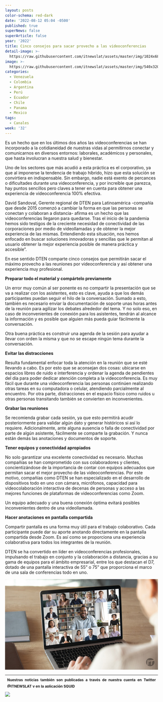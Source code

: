 ```yaml
---
layout: posts
color-schema: red-dark
date: '2022-08-12 05:04 -0500'
published: true
superNews: false
superArticle: false
year: '2022'
title: Cinco consejos para sacar provecho a las videoconferencias
detail-image: >-
  https://raw.githubusercontent.com/itnewslat/assets/master/img/1024x680/Videoconferencia-Webex-g.jpg
image: >-
  https://raw.githubusercontent.com/itnewslat/assets/master/img/540x320/Videoconferencia-Webex-p.jpg
categories:
  - Venezuela
  - Colombia
  - Argentina
  - Perú
  - Ecuador
  - Chile
  - Panama
  - Mexico
tags:
  - Canales
week: '32'
---
```

Es un hecho que en los últimos dos años las videoconferencias se han incorporado a la cotidianeidad de nuestras vidas al permitirnos conectar y comunicarnos en diversos entornos: laborales, académicos y personales, que hasta involucran a nuestra salud y bienestar. 
 
Uno de los sectores que más acudió a esta práctica es el corporativo, ya que al imponerse la tendencia de trabajo híbrido, hizo que esta solución se convirtiera en indispensable. Sin embargo, nadie está exento de percances o dificultades durante una videoconferencia, y por increíble que parezca, hay puntos sencillos pero claves a tener en cuenta para obtener una experiencia de videoconferencia 100% efectiva.
 
David Sandoval, Gerente regional de DTEN para Latinoamérica -compañía que desde 2015 comenzó a cambiar la forma en que las personas se conectan y colaboran a distancia- afirma es un hecho que las videoconferencias llegaron para quedarse. Tras el inicio de la pandemia hemos sido testigos de la creciente necesidad de conectividad de las corporaciones por medio de videollamadas y de obtener la mejor experiencia de las mismas. Entendiendo esta situación, nos hemos enfocado en buscar soluciones innovadoras y sencillas que le permitan al usuario obtener la mejor experiencia posible de manera práctica y accesible”.
 
En ese sentido DTEN comparte cinco consejos que permitirán sacar el máximo provecho a las reuniones por videoconferencia y así obtener una experiencia muy profesional.

**Preparar todo el material y compártelo previamente**

Un error muy común al ser ponente es no compartir la presentación que se va a realizar con los asistentes, esto es clave, ayuda a que los demás participantes puedan seguir el hilo de la conversación. Sumado a esto, también es necesario enviar la documentación de soporte unas horas antes de la reunión para agilizar los debates alrededor del tema. Y no solo eso, en caso de inconvenientes de conexión para los asistentes, tendrán al alcance la información y es posible que alguien más pueda guiar fácilmente la conversación.
 
Otra buena práctica es construir una agenda de la sesión para ayudar a llevar con orden la misma y que no se escape ningún tema durante la conversación. 
 
**Evitar las distracciones**

Resulta fundamental enfocar toda la atención en la reunión que se esté llevando a cabo. Es por esto que se aconsejan dos cosas: ubicarse en espacios libres de ruido e interferencia y ordenar la agenda de pendientes del día para poder dedicar atención completa a la videoconferencia. Es muy fácil que durante una videoconferencia las personas continúen realizando otras tareas en su computadora o celular, atendiendo parcialmente al encuentro. Por otra parte, distracciones en el espacio físico como ruidos u otras personas transitando también se convierten en inconvenientes.
 
**Grabar las reuniones**

Se recomienda grabar cada sesión, ya que esto permitirá acudir posteriormente para validar algún dato y generar históricos si así lo requiere. Adicionalmente, ante alguna ausencia o falla de conectividad por parte de algún asistente, fácilmente se comparte la grabación. Y nunca están demás las anotaciones y documentos de soporte.

**Tener equipos y conectividad apropiados**

No solo garantizar una excelente conectividad es necesario. Muchas compañías se han comprometido con sus colaboradores y clientes, concientizándose de la importancia de contar con equipos adecuados que permitan sacar el mejor provecho de las videoconferencias. Por este motivo, compañías como DTEN se han especializado en el desarrollo de dispositivos todo en uno con cámara, micrófonos, capacidad para videocolaboración interactiva de decenas de personas y acceso a las mejores funciones de plataformas de videoconferencias como Zoom.
 
Un equipo adecuado y una buena conexión óptima evitará posibles inconvenientes dentro de una videollamada.
 
**Hacer anotaciones en pantalla compartida**

Compartir pantalla es una forma muy útil para el trabajo colaborativo. Cada participante puede dar su aporte anotando directamente en la pantalla compartida desde Zoom. Es así como se proporciona una experiencia colaborativa para todos los integrantes de la reunión.
 
DTEN se ha convertido en líder en videoconferencias profesionales, impulsando el trabajo en conjunto y la colaboración a distancia, gracias a su gama de equipos para el ámbito empresarial, entre los que destacan el D7, dotado de una pantalla interactiva de 55” o 75” que proporciona el marco de una sala de conferencias todo en uno.
 
![](https://raw.githubusercontent.com/itnewslat/assets/master/img/540x320/Videoconferencia-Webex-p.jpg)

<table style="height: 42px;" width="569">
<tbody>
<tr>
<td style="text-align: justify;"><sub><strong>Nuestras noticias también son publicadas a través de nuestra cuenta en Twitter <a href="https://twitter.com/itnewslat?lang=es">@ITNEWSLAT</a> y en la aplicación <a href="https://squidapp.co/en/">SQUID</a></strong></sub></td>
</tr>
</tbody>
</table>

<img src="https://tracker.metricool.com/c3po.jpg?hash=56f88a41e39ab42c063cc51676587a04"/>